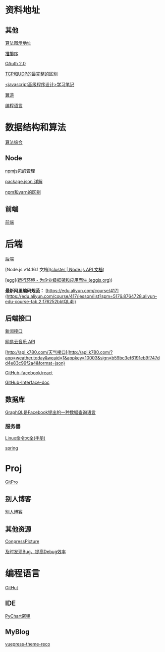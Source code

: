 # 资料地址

## 其他

[算法图示地址](https://www.cs.usfca.edu/~galles/visualization/Heap.html)

[推排序](https://www.cnblogs.com/lanhaicode/p/10546257.html)

[OAuth 2.0](http://www.ruanyifeng.com/blog/2019/04/oauth-grant-types.html)

 [TCP和UDP的最完整的区别](https://www.cnblogs.com/williamjie/p/9390164.html)

[<javascript高级程序设计>学习笔记]()

[翼游](https://yiyo.mobi/auth/login#)



[编程语言](https://www.tiobe.com/tiobe-index/)

# 数据结构和算法

[算法综合](http://47.98.159.95/leetcode-js/btree/traverse.html)





## Node

[npmjs包的管理](https://www.npmjs.com/package/silly-datetime)

[package.json 详解](https://segmentfault.com/a/1190000021114661)

[npm和yarn的区别](jianshu.com/p/254794d5e741)


## 前端

<a href="./sourceClassify/FE">前端</a>

# 后端

<a href="./sourceClassify/BE">后端</a>

[Node.js v14.16.1 文档]([cluster | Node.js API 文档](http://nodejs.cn/api/cluster.html))

[egg]([运行环境 - 为企业级框架和应用而生 (eggjs.org)](https://eggjs.org/zh-cn/basics/env.html))

**最新阿里编码规范：** [https://edu.aliyun.com/course/417](https://edu.aliyun.com/course/417/lesson/list?spm=5176.8764728.aliyun-edu-course-tab.2.f76252bbtQL4li)

## 后端接口



[新闻接口](http://www.phonegap100.com/appapi.php?a=getPortalList&catid=20)

 [网易云音乐 API](https://binaryify.github.io/NeteaseCloudMusicApi/)

[http://api.k780.com/天气接口](http://api.k780.com/?app=weather.today&weaid=1&appkey=10003&sign=b59bc3ef6191eb9f747dd4e83c99f2a4&format=json)

[GitHub-facebook/react](https://api.github.com/repos/facebook/react)

[GitHub-Interface-doc](https://docs.github.com/cn/rest/reference/git)

## 数据库

[GraphQL是Facebook提出的一种数据查询语言](https://graphql.cn/)

### 服务器

 [Linux命令大全(手册)](https://www.linuxcool.com/)

[spring](https://spring.io/)

# Proj

[GitPro](https://www.progit.cn/)

## 别人博客

<a href="./sourceClassify/othersBlog">别人博客</a>


## 其他资源

[ConpressPicture](https://www.gaitubao.com/)

[及时发现Bug，提高Debug效率](https://www.fundebug.com/?utm_source=xiaozhi)

# 编程语言

[GitHut](https://githut.info/)

## IDE

[PyChart密钥](http://vrg123.com/)

## MyBlog

[vuepress-theme-reco](https://vuepress-theme-reco.recoluan.com/)

